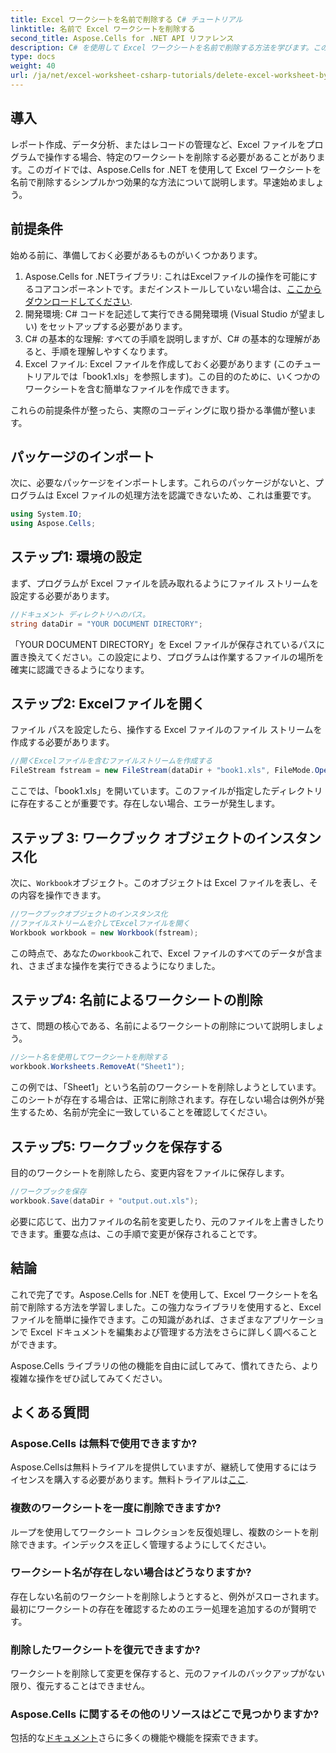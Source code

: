 ```yaml
---
title: Excel ワークシートを名前で削除する C# チュートリアル
linktitle: 名前で Excel ワークシートを削除する
second_title: Aspose.Cells for .NET API リファレンス
description: C# を使用して Excel ワークシートを名前で削除する方法を学びます。この初心者向けのチュートリアルでは、Aspose.Cells for .NET の使用方法をステップごとに説明します。
type: docs
weight: 40
url: /ja/net/excel-worksheet-csharp-tutorials/delete-excel-worksheet-by-name-csharp-tutorial/
---
```

## 導入

レポート作成、データ分析、またはレコードの管理など、Excel ファイルをプログラムで操作する場合、特定のワークシートを削除する必要があることがあります。このガイドでは、Aspose.Cells for .NET を使用して Excel ワークシートを名前で削除するシンプルかつ効果的な方法について説明します。早速始めましょう。

## 前提条件

始める前に、準備しておく必要があるものがいくつかあります。

1.  Aspose.Cells for .NETライブラリ: これはExcelファイルの操作を可能にするコアコンポーネントです。まだインストールしていない場合は、[ここからダウンロードしてください](https://releases.aspose.com/cells/net/).
2. 開発環境: C# コードを記述して実行できる開発環境 (Visual Studio が望ましい) をセットアップする必要があります。
3. C# の基本的な理解: すべての手順を説明しますが、C# の基本的な理解があると、手順を理解しやすくなります。
4. Excel ファイル: Excel ファイルを作成しておく必要があります (このチュートリアルでは「book1.xls」を参照します)。この目的のために、いくつかのワークシートを含む簡単なファイルを作成できます。

これらの前提条件が整ったら、実際のコーディングに取り掛かる準備が整います。

## パッケージのインポート

次に、必要なパッケージをインポートします。これらのパッケージがないと、プログラムは Excel ファイルの処理方法を認識できないため、これは重要です。

```csharp
using System.IO;
using Aspose.Cells;
```

## ステップ1: 環境の設定

まず、プログラムが Excel ファイルを読み取れるようにファイル ストリームを設定する必要があります。

```csharp
//ドキュメント ディレクトリへのパス。
string dataDir = "YOUR DOCUMENT DIRECTORY";
```

「YOUR DOCUMENT DIRECTORY」を Excel ファイルが保存されているパスに置き換えてください。この設定により、プログラムは作業するファイルの場所を確実に認識できるようになります。

## ステップ2: Excelファイルを開く

ファイル パスを設定したら、操作する Excel ファイルのファイル ストリームを作成する必要があります。

```csharp
//開くExcelファイルを含むファイルストリームを作成する
FileStream fstream = new FileStream(dataDir + "book1.xls", FileMode.Open);
```

ここでは、「book1.xls」を開いています。このファイルが指定したディレクトリに存在することが重要です。存在しない場合、エラーが発生します。

## ステップ 3: ワークブック オブジェクトのインスタンス化

次に、`Workbook`オブジェクト。このオブジェクトは Excel ファイルを表し、その内容を操作できます。

```csharp
//ワークブックオブジェクトのインスタンス化
//ファイルストリームを介してExcelファイルを開く
Workbook workbook = new Workbook(fstream);
```

この時点で、あなたの`workbook`これで、Excel ファイルのすべてのデータが含まれ、さまざまな操作を実行できるようになりました。

## ステップ4: 名前によるワークシートの削除

さて、問題の核心である、名前によるワークシートの削除について説明しましょう。 

```csharp
//シート名を使用してワークシートを削除する
workbook.Worksheets.RemoveAt("Sheet1");
```

この例では、「Sheet1」という名前のワークシートを削除しようとしています。このシートが存在する場合は、正常に削除されます。存在しない場合は例外が発生するため、名前が完全に一致していることを確認してください。

## ステップ5: ワークブックを保存する

目的のワークシートを削除したら、変更内容をファイルに保存します。

```csharp
//ワークブックを保存
workbook.Save(dataDir + "output.out.xls");
```

必要に応じて、出力ファイルの名前を変更したり、元のファイルを上書きしたりできます。重要な点は、この手順で変更が保存されることです。

## 結論

これで完了です。Aspose.Cells for .NET を使用して、Excel ワークシートを名前で削除する方法を学習しました。この強力なライブラリを使用すると、Excel ファイルを簡単に操作できます。この知識があれば、さまざまなアプリケーションで Excel ドキュメントを編集および管理する方法をさらに詳しく調べることができます。

Aspose.Cells ライブラリの他の機能を自由に試してみて、慣れてきたら、より複雑な操作をぜひ試してみてください。

## よくある質問

### Aspose.Cells は無料で使用できますか?
 Aspose.Cellsは無料トライアルを提供していますが、継続して使用するにはライセンスを購入する必要があります。無料トライアルは[ここ](https://releases.aspose.com/).

### 複数のワークシートを一度に削除できますか?
ループを使用してワークシート コレクションを反復処理し、複数のシートを削除できます。インデックスを正しく管理するようにしてください。

### ワークシート名が存在しない場合はどうなりますか?
存在しない名前のワークシートを削除しようとすると、例外がスローされます。最初にワークシートの存在を確認するためのエラー処理を追加するのが賢明です。

### 削除したワークシートを復元できますか?
ワークシートを削除して変更を保存すると、元のファイルのバックアップがない限り、復元することはできません。

### Aspose.Cells に関するその他のリソースはどこで見つかりますか?
包括的な[ドキュメント](https://reference.aspose.com/cells/net/)さらに多くの機能や機能を探索できます。
